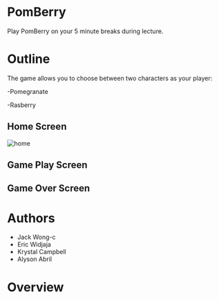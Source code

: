 # PomBerry
Play PomBerry on your 5 minute breaks during lecture. 
# Outline
The game allows you to choose between two characters as your player:

-Pomegranate

-Rasberry

## Home Screen

![home](https://gph.is/g/E3gyLxY)

## Game Play Screen
## Game Over Screen

# Authors

- Jack Wong-c
- Eric Widjaja
- Krystal Campbell
- Alyson Abril

# Overview
